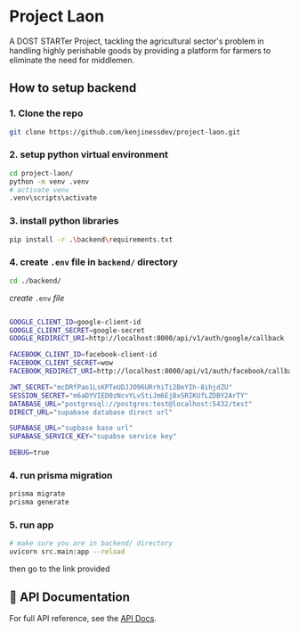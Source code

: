 # Project Laon

A DOST STARTer Project, tackling the agricultural sector's problem in handling highly perishable goods by providing a platform for farmers to eliminate the need for middlemen.

## How to setup backend

### 1. Clone the repo

```bash
git clone https://github.com/kenjinessdev/project-laon.git
```

### 2. setup python virtual environment

```bash
cd project-laon/
python -m venv .venv
# activate venv
.venv\scripts\activate

```

### 3. install python libraries

```bash
pip install -r .\backend\requirements.txt
```

### 4. create `.env` file in `backend/` directory

```bash
cd ./backend/

```

*create* `.env` *file*

```bash

GOOGLE_CLIENT_ID=google-client-id
GOOGLE_CLIENT_SECRET=google-secret
GOOGLE_REDIRECT_URI=http://localhost:8000/api/v1/auth/google/callback

FACEBOOK_CLIENT_ID=facebook-client-id
FACEBOOK_CLIENT_SECRET=wow
FACEBOOK_REDIRECT_URI=http://localhost:8000/api/v1/auth/facebook/callback

JWT_SECRET="mcDRfPao1LsKPTeUDJJO96URrhiTi2BeYIh-8ihjdZU"
SESSION_SECRET="m6aDYVIED0zNcvYLvStiJm6EjBxSRIKUfLZDBY2ArTY"
DATABASE_URL="postgresql://postgres:test@localhost:5432/test"
DIRECT_URL="supabase database direct url"

SUPABASE_URL="supbase base url"
SUPABASE_SERVICE_KEY="supabse service key"

DEBUG=true
```

### 4. run prisma migration

```bash
prisma migrate
prisma generate
```

### 5. run app

```bash
# make sure you are in backend/ directory
uvicorn src.main:app --reload
```
then go to the link provided

## 📘 API Documentation

For full API reference, see the [API Docs](./backend/docs/api-docs.md).

